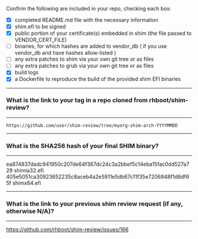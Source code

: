 Confirm the following are included in your repo, checking each box:

 - [X] completed README.md file with the necessary information
 - [X] shim.efi to be signed
 - [X] public portion of your certificate(s) embedded in shim (the file passed to VENDOR_CERT_FILE)
 - [ ] binaries, for which hashes are added to vendor_db ( if you use vendor_db and have hashes allow-listed )
 - [ ] any extra patches to shim via your own git tree or as files
 - [ ] any extra patches to grub via your own git tree or as files
 - [X] build logs
 - [X] a Dockerfile to reproduce the build of the provided shim EFI binaries

-------------------------------------------------------------------------------
### What is the link to your tag in a repo cloned from rhboot/shim-review?
-------------------------------------------------------------------------------
`https://github.com/user/shim-review/tree/myorg-shim-arch-YYYYMMDD`

-------------------------------------------------------------------------------
### What is the SHA256 hash of your final SHIM binary?
-------------------------------------------------------------------------------
ea874837dadc941950c207de64f367dc24c3a2bbef5c14eba15fac0dd527a729  shimia32.efi
405e5051ca30923652235c8aceb4a2e5911e5db67c11f35e7206948f1d8df65f  shimx64.efi

-------------------------------------------------------------------------------
### What is the link to your previous shim review request (if any, otherwise N/A)?
-------------------------------------------------------------------------------
https://github.com/rhboot/shim-review/issues/166
